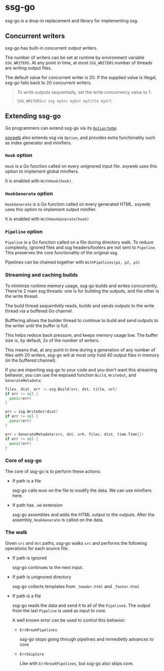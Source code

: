 # ssg-go

ssg-go is a drop-in replacement and library for implementing ssg.

## Concurrent writers

ssg-go has built-in concurrent output writers.

The number of writers can be set at runtime by environment variable `SSG_WRITERS`.
At any point in time, at most `SSG_WRITERS` number of threads are writing output files.

The default value for concurrent writer is 20. If the supplied value is illegal,
ssg-go falls back to 20 concurrent writers.

> To write outputs sequentially, set the write concurrency value to 1:
> 
> ```shell
> SSG_WRITERS=1 ssg mySrc myDst myTitle myUrl
> ```

## Extending ssg-go

Go programmers can extend ssg-go via its [`Option` type](./options.go).

[soyweb](./soyweb/) also extends ssg via `Option`,
and provides extra functionality such as index generator and minifiers.

### `Hook` option

`Hook` is a Go function called on every unignored input file.
soyweb uses this option to implement global minifiers.

It is enabled with `WithHook(hook)`.

### `HookGenerate` option

`HookGenerate` is a Go function called on every generated HTML.
soyweb uses this option to implement output minifier.

It is enabled with `WithHookGenerate(hook)`

### `Pipeline` option

`Pipeline` is a Go function called on a file during directory walk.
To reduce complexity, ignored files and ssg headers/footers are not sent
to `Pipeline`. This preserves the core functionality of the original ssg.

Pipelines can be chained together with `WithPipelines(p1, p2, p3)`

### Streaming and caching builds

To minimize runtime memory usage, ssg-go builds and writes concurrently.
There're 2 main ssg threads: one is for building the outputs,
and the other is the write thread.

The build thread *sequentially* reads, builds and sends outputs
to the write thread via a buffered Go channel.

Bufffering allows the builder thread to continue to build and send outputs
to the writer until the buffer is full.

This helps reduce back pressure, and keeps memory usage low.
The buffer size is, by default, 2x of the number of writers.

This means that, at any point in time during a generation of any number of files
with 20 writers, ssg-go will at most only hold 40 output files
in memory (in the buffered channel).

If you are importing ssg-go to your code and you don't want this
streaming behavior, you can use the exposed function `Build`, `WriteOut`,
and `GenerateMetadata`:

```go
files, dist, err := ssg.Build(src, dst, title, url)
if err != nil {
  panic(err)
}

err = ssg.WriteOut(dist)
if err != nil {
  panic(err)
}

err = GenerateMetadata(src, dst, urk, files, dist, time.Time{})
if err != nil {
  panic(err)
}
```

### Core of ssg-go

The core of ssg-go is to perform these actions:

- If path is a file

  ssg-go calls `Hook` on the file to modify the data.
  We can use minifiers here.

- If path has `.md` extension

  ssg-go assembles and adds the HTML output to the outputs.
  After the assembly, `HookGenerate` is called on the data.

### The walk

Given `src` and `dst` paths, ssg-go walks `src` and performs the
following operations for each source file:

- If path is ignored

  ssg-go continues to the next input.

- If path is unignored directory

  ssg-go collects templates from `_header.html` and `_footer.html`

- If path is a file

  ssg-go reads the data and send it to all of the `Pipeline`s.
  The output from the last `Pipeline` is used as input to core.

  A well known error can be used to control this behavior:

  - `ErrBreakPipelines`
  
    ssg-go stops going through pipelines and immedietly advances to core

  - `ErrSkipCore`

    Like with `ErrBreakPipelines`, but ssg-go also skips core.

